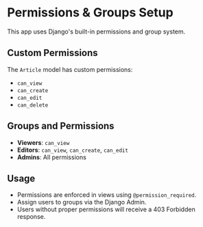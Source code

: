 # Permissions & Groups Setup

This app uses Django's built-in permissions and group system.

## Custom Permissions

The `Article` model has custom permissions:
- `can_view`
- `can_create`
- `can_edit`
- `can_delete`

## Groups and Permissions

- **Viewers**: `can_view`
- **Editors**: `can_view`, `can_create`, `can_edit`
- **Admins**: All permissions

## Usage

- Permissions are enforced in views using `@permission_required`.
- Assign users to groups via the Django Admin.
- Users without proper permissions will receive a 403 Forbidden response.
